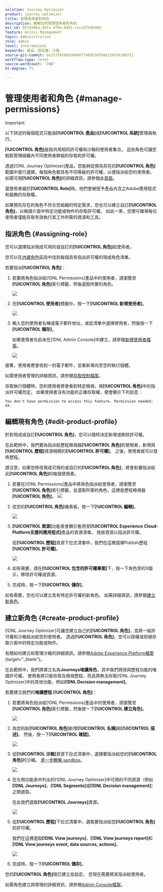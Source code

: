 ```yaml
---
solution: Journey Optimizer
product: journey optimizer
title: 管理使用者和角色
description: 瞭解如何管理使用者和角色
exl-id: 85fd386a-45fa-4f9a-89d1-cecc0749b90d
feature: Access Management
topic: Administration
role: Admin
level: Intermediate
keywords: 產品，設定檔，沙箱
source-git-commit: be372f8f80d304067748d539fb8e210df6280721
workflow-type: tm+mt
source-wordcount: '740'
ht-degree: 7%

---
```


# 管理使用者和角色 {#manage-permissions}

>[!IMPORTANT]
>
> 以下詳述的每個程式只能由&#x200B;**[!UICONTROL 產品]**&#x200B;或&#x200B;**[!UICONTROL 系統]**&#x200B;管理員執行。

**[!UICONTROL 角色]**&#x200B;是指共用相同許可權和沙箱的使用者集合。 這些角色可讓您輕鬆管理組織內不同使用者群組的存取和許可權。

透過[!DNL Journey Optimizer]產品，您能夠從預先存在的&#x200B;**[!UICONTROL 角色]**&#x200B;範圍中進行選擇，每個角色都具有不同等級的許可權，以便指派給您的使用者。 如需可用&#x200B;**[!UICONTROL 角色]**&#x200B;的詳細資訊，請參閱此[頁面](ootb-product-profiles.md)。

當使用者屬於&#x200B;**[!UICONTROL Role]**&#x200B;時，他們會被授予產品內含之Adobe應用程式和服務的存取權。

如果預先存在的角色不符合您組織的特定需求，您也可以建立自訂&#x200B;**[!UICONTROL 角色]**，以微調介面中特定功能或物件的存取許可權。 如此一來，您便可確保每位使用者僅能存取有效執行其工作所需的資源和工具。

## 指派角色 {#assigning-role}

您可以選擇指派現成可用的或自訂的&#x200B;**[!UICONTROL 角色]**&#x200B;給使用者。

您可以在[內建角色](ootb-product-profiles.md)區段中找到每個具有指派許可權的現成角色清單。

若要指派&#x200B;**[!UICONTROL 角色]**：

1. 若要將角色指派給[!DNL Permissions]產品中的使用者，請瀏覽至&#x200B;**[!UICONTROL 角色]**&#x200B;索引標籤，然後選取所要的角色。

   ![](assets/do-not-localize/access_control_2.png)

1. 在&#x200B;**[!UICONTROL 使用者]**&#x200B;標籤中，按一下&#x200B;**[!UICONTROL 新增使用者]**。

   ![](assets/do-not-localize/access_control_3.png)

1. 輸入您的使用者名稱或電子郵件地址，或從清單中選擇使用者，然後按一下&#x200B;**[!UICONTROL 儲存]**。

   如果使用者先前未在[!DNL Admin Console]中建立，請參閱[新增使用者檔案](https://experienceleague.adobe.com/docs/experience-platform/access-control/ui/users.html)。

   ![](assets/do-not-localize/access_control_4.png)

接著，使用者應會收到一封電子郵件，並重新導向至您的執行個體。

如需使用者管理的詳細資訊，請參閱[存取控制檔案](https://experienceleague.adobe.com/docs/experience-platform/access-control/home.html?lang=zh-Hant)。

存取執行個體時，您的使用者將會看到特定檢視，視&#x200B;**[!UICONTROL 角色]**&#x200B;中的指派許可權而定。 如果使用者沒有功能的正確存取權，便會顯示下列訊息：

`You don't have permission to access this feature. Permission needed: XX.`

## 編輯現有角色 {#edit-product-profile}

針對現成或自訂&#x200B;**[!UICONTROL 角色]**，您可以隨時決定新增或刪除許可權。

在此範例中，我們要為指派給歷程檢視器&#x200B;**[!UICONTROL 角色]**&#x200B;的使用者，新增與&#x200B;**[!UICONTROL 歷程]**&#x200B;資源相關的&#x200B;**[!UICONTROL 許可權]**。 之後，使用者就可以發佈歷程。

請注意，如果您修改現成可用的或自訂的&#x200B;**[!UICONTROL 角色]**，將會影響指派給此&#x200B;**[!UICONTROL 角色]**&#x200B;的每個使用者。

1. 若要在[!DNL Permissions]產品中將角色指派給使用者，請瀏覽至&#x200B;**[!UICONTROL 角色]**&#x200B;索引標籤，並選取所需的角色，這裡是歷程檢視器&#x200B;**[!UICONTROL 角色]**。
   ![](assets/do-not-localize/access_control_5.png)

1. 從您的&#x200B;**[!UICONTROL 角色]**&#x200B;儀表板，按一下&#x200B;**[!UICONTROL 編輯]**。

   ![](assets/do-not-localize/access_control_6.png)

1. **[!UICONTROL 資源]**&#x200B;功能表會顯示套用至&#x200B;**[!UICONTROL Experience Cloud- Platform支援的應用程式]**&#x200B;產品的資源清單。 拖放資源以指派許可權。

   從&#x200B;**[!UICONTROL 歷程]**&#x200B;資源下拉式清單中，我們在這裡選擇Publish歷程&#x200B;**[!UICONTROL 許可權]**。

   ![](assets/do-not-localize/access_control_14.png)

1. 如有需要，請在&#x200B;**[!UICONTROL 包含的許可權專案]**&#x200B;下，按一下角色旁的X圖示，移除許可權或資源。

1. 完成時，按一下&#x200B;**[!UICONTROL 儲存]**。

如有需要，您也可以建立具有特定許可權的新角色。 如需詳細資訊，請參閱[建立新角色](#create-product-profile)。

## 建立新角色 {#create-product-profile}

[!DNL Journey Optimizer]可讓您建立自己的&#x200B;**[!UICONTROL 角色]**，並將一組許可權和沙箱指派給您的使用者。 透過&#x200B;**[!UICONTROL 角色]**，您可以授權或拒絕存取介面中的特定功能或物件。

有關如何建立和管理沙箱的詳細資訊，請參閱[Adobe Experience Platform檔案](https://experienceleague.adobe.com/docs/experience-platform/sandbox/ui/user-guide.html?lang=zh-Hant){target="_blank"}。

在此範例中，我們將建立名為&#x200B;**Journeys唯讀角色**，其中我們將授與歷程功能的唯讀許可權。 使用者將只能存取及檢視歷程，而且將無法存取[!DNL Journey Optimizer]中的其他功能，例如&#x200B;**[!DNL  Decision management]**。

若要建立我們的&#x200B;**唯讀歷程** **[!UICONTROL 角色]**：

1. 若要將角色指派給[!DNL Permissions]產品中的使用者，請瀏覽至&#x200B;**[!UICONTROL 角色]**&#x200B;索引標籤，然後按一下&#x200B;**[!UICONTROL 建立角色]**。

   ![](assets/do-not-localize/access_control_9.png)

1. 為您的新&#x200B;**[!UICONTROL 角色]**&#x200B;新增&#x200B;**[!UICONTROL 名稱]**&#x200B;和&#x200B;**[!UICONTROL 描述]**。 然後，按一下&#x200B;**[!UICONTROL 確認]**。

   ![](assets/do-not-localize/access_control_10.png)

1. 從&#x200B;**[!UICONTROL 沙箱]**&#x200B;資源下拉式清單中，選擇要指派給您的&#x200B;**[!UICONTROL 角色]**&#x200B;的沙箱。 [進一步瞭解 sandbox](sandboxes.md)。

   ![](assets/do-not-localize/access_control_13.png)

1. 在左側功能表中列出的[!DNL Journey Optimizer]中可用的不同資源（例如&#x200B;**[!DNL Journeys]**、**[!DNL Segments]**&#x200B;或&#x200B;**[!DNL Decision management]**）之間選取。

   在此我們選取&#x200B;**[!UICONTROL Journeys]**&#x200B;資源。

   ![](assets/do-not-localize/access_control_11.png)

1. 從&#x200B;**[!UICONTROL 歷程]**&#x200B;下拉式清單中，選取要指派給您&#x200B;**[!UICONTROL 角色]**&#x200B;的許可權。

   我們在這裡選取&#x200B;**[!DNL View journeys]**、**[!DNL View journeys report]**&#x200B;和&#x200B;**[!DNL View journeys event, data sources, actions]**。

   ![](assets/do-not-localize/access_control_12.png)

1. 完成時，按一下&#x200B;**[!UICONTROL 儲存]**。

您的&#x200B;**[!UICONTROL 角色]**&#x200B;現已建立並設定。 您現在需要將其指派給使用者。

如需角色建立與管理的詳細資訊，請參閱[Admin Console檔案](https://experienceleague.adobe.com/docs/experience-platform/access-control/abac/permissions-ui/roles.html?lang=zh-Hant)。
